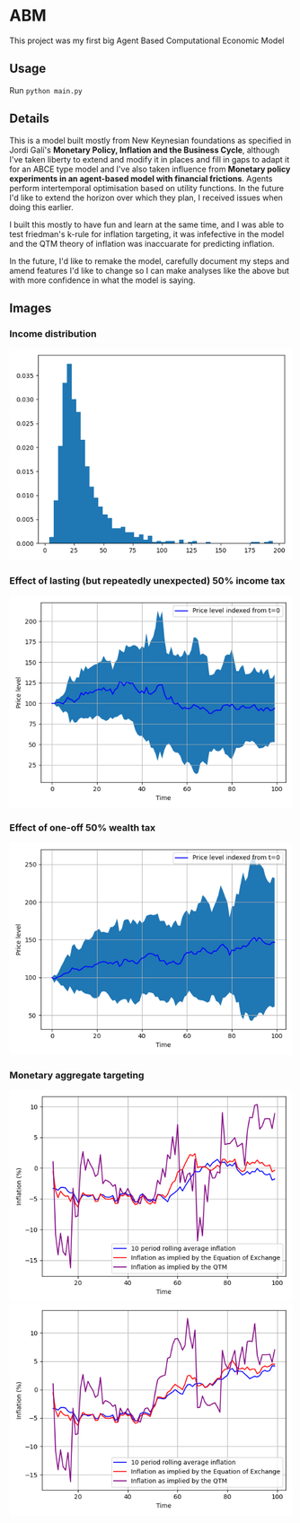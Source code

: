 # ABM
This project was my first big Agent Based Computational Economic Model 
## Usage
Run `python main.py`
## Details
This is a model built mostly from New Keynesian foundations as specified in Jordi Galí's **Monetary Policy, Inflation and the Business Cycle**,
although I've taken liberty to extend and modify it in places and fill in gaps to adapt it for an ABCE type model and I've also taken influence from **Monetary policy experiments in an agent-based model with financial frictions**. Agents perform intertemporal optimisation based on utility functions.
In the future I'd like to extend the horizon over which they plan, I received issues when doing this earlier.

I built this mostly to have fun and learn at the same time, and I was able to test friedman's k-rule for inflation targeting, it was infefective in the model and
the QTM theory of inflation was inaccuarate for predicting inflation.

In the future, I'd like to remake the model, carefully document my steps and amend features I'd like to change so I can make analyses like the above but with
more confidence in what the model is saying.
## Images
### Income distribution 
![](images/1.%20variable-income/incomes.png)
### Effect of lasting (but repeatedly unexpected) 50% income tax
![](images/2.%20variable%20prices/effect%20of%20lasting%20(but%20repeatedly%20unexpected)%2050%25%20income%20tax%20from%20t%3D50%20.png)
### Effect of one-off 50% wealth tax
![](images/2.%20variable%20prices/effect%20of%20one-off%2050%25%20wealth%20tax%20at%20t%3D50.png)
### Monetary aggregate targeting
![](images/3.%20monetary%20aggregate%20targering/monetary%20aggregate%20targeting%201.png)
![](images/3.%20monetary%20aggregate%20targering/monetary%20aggregate%20targeting%202.png)
